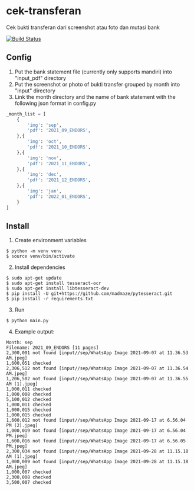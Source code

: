 # cek-transferan
Cek bukti transferan dari screenshot atau foto dan mutasi bank

[![Build Status](https://travis-ci.org/joemccann/dillinger.svg?branch=master)](#)

## Config
1. Put the bank statement file (currently only supports mandiri) into "input_pdf" directory
2. Put the screenshot or photo of bukti transfer grouped by month into "input" directory
3. Link the month directory and the name of bank statement with the following json format in config.py
```python
_month_list = [
	{
		'img': 'sep',
		'pdf': '2021_09_ENDORS',	
	},{
		'img': 'oct',
		'pdf': '2021_10_ENDORS',	
	},{
		'img': 'nov',
		'pdf': '2021_11_ENDORS',	
	},{
		'img': 'dec',
		'pdf': '2021_12_ENDORS',	
	},{
		'img': 'jan',
		'pdf': '2022_01_ENDORS',	
	}
]
```

## Install
1. Create environment variables
```shell
$ python -m venv venv
$ source venv/bin/activate
```
2. Install dependencies
```shell
$ sudo apt-get update
$ sudo apt-get install tesseract-ocr
$ sudo apt-get install libtesseract-dev
$ pip install -U git+https://github.com/madmaze/pytesseract.git
$ pip install -r requirements.txt
```
3. Run
```shell
$ python main.py
```
4. Example output:
```
Month: sep
Filename: 2021_09_ENDORS [11 pages]
2,300,001 not found [input//sep/WhatsApp Image 2021-09-07 at 11.36.53 AM.jpeg]
1,600,051 checked
2,306,512 not found [input//sep/WhatsApp Image 2021-09-07 at 11.36.54 AM.jpeg]
1,206,502 not found [input//sep/WhatsApp Image 2021-09-07 at 11.36.55 AM (1).jpeg]
1,000,011 checked
1,000,008 checked
5,100,012 checked
1,000,011 checked
1,000,015 checked
1,000,015 checked
1,600,012 not found [input//sep/WhatsApp Image 2021-09-17 at 6.56.04 PM (2).jpeg]
1,000,019 not found [input//sep/WhatsApp Image 2021-09-17 at 6.56.04 PM.jpeg]
1,600,016 not found [input//sep/WhatsApp Image 2021-09-17 at 6.56.05 PM.jpeg]
2,300,034 not found [input//sep/WhatsApp Image 2021-09-28 at 11.15.18 AM (1).jpeg]
1,000,009 not found [input//sep/WhatsApp Image 2021-09-28 at 11.15.18 AM.jpeg]
1,000,007 checked
2,300,008 checked
3,500,007 checked
```